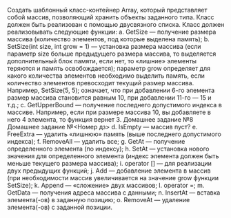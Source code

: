 Создать шаблонный класс-контейнер Array, который представляет собой массив, позволяющий хранить объекты
заданного типа. Класс должен быть реализован с помощью двусвязного списка. Класс должен реализовывать
следующие функции:
a. GetSize — получение размера массива (количество
элементов, под которые выделена память);
b. SetSize(int size, int grow = 1) — установка размера массива (если параметр size больше предыдущего размера
массива, то выделяется дополнительный блок памяти,
если нет, то «лишние» элементы теряются и память
освобождается); параметр grow определяет для какого
количества элементов необходимо выделить память,
если количество элементов превосходит текущий размер массива. Например, SetSize(5, 5); означает, что при
добавлении 6-го элемента размер массива становится
равным 10, при добавлении 11-го — 15 и т.д.;
c. GetUpperBound — получение последнего допустимого
индекса в массиве. Например, если при размере массива 10, вы добавляете в него 4 элемента, то функция
вернет 3. 
Домашнее задание №8 Домашнее задание №<Номер дз>
d. IsEmpty — массив пуст?
e. FreeExtra — удалить «лишнюю» память (выше последнего допустимого индекса);
f. RemoveAll — удалить все;
g. GetAt — получение определенного элемента (по индексу);
h. SetAt — установка нового значения для определенного
элемента (индекс элемента должен быть меньше текущего размера массива);
i. operator [] — для реализации двух предыдущих функций;
j. Add — добавление элемента в массив (при необходимости массив увеличивается на значение grow функции
SetSize);
k. Append — «сложение» двух массивов;
l. operator =;
m. GetData — получения адреса массива с данными;
n. InsertAt — вставка элемента(-ов) в заданную позицию;
o. RemoveAt — удаление элемента(-ов) с заданной позиции.
